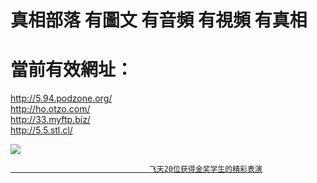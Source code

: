 # 真相部落 有圖文 有音頻 有視頻 有真相<br>
# 當前有效網址：<br>
http://5.94.podzone.org/<br>
http://ho.otzo.com/<br>
http://33.myftp.biz/<br>
http://5.5.stl.cl/<br>

<a href="http://5.94.podzone.org" target="_blank"><img src="http://5.94.podzone.org/pic/2016/11/p7829911a215010452.jpg">

                                   飞天20位获得金奖学生的精彩表演
</a>

